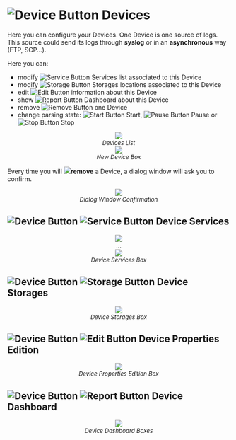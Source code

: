 # ![Device Button](/img/buttons/bt_device.png) Devices
Here you can configure your Devices.
One Device is one source of logs. This source could send its logs through **syslog** or in an **asynchronous** way (FTP, SCP...).

Here you can: 

* modify ![Service Button](/img/buttons/bt_service.png) Services list associated to this Device
* modify ![Storage Button](/img/buttons/bt_storage.png) Storages locations associated to this Device
* edit ![Edit Button](/img/buttons/bt_edit.png) information about this Device
* show ![Report Button](/img/buttons/bt_report.png) Dashboard about this Device
* remove ![Remove Button](/img/buttons/bt_remove.png) one Device
* change parsing state: ![Start Button](/img/buttons/bt_start.png) Start, ![Pause Button](/img/buttons/bt_pause.png) Pause or ![Stop Button](/img/buttons/bt_stop.png) Stop

<div align="center"><img src="../IMG/octo_devices_list.png"></div>
<div align="center"><i><font size="-1">Devices List</font></i></div>
<div align="center"><img src="../IMG/octo_device_new.png"></div>
<div align="center"><i><font size="-1">New Device Box</font></i></div>

Every time you will <img src="../IMG/bt_remove.png"><b>remove</b> a Device, a dialog window will ask you to confirm.<br>
<div align="center"><img src="../IMG/octo_device_dialog_delete.png"></div>
<div align="center"><i><font size="-1">Dialog Window Confirmation</font></i></div>

## ![Device Button](/img/buttons/bt_device.png) ![Service Button](/img/buttons/bt_service.png) Device Services

<div align="center"><img src="../IMG/octo_device_services_part1.png"></div>
<div align="center">...</div>
<div align="center"><img src="../IMG/octo_device_services_part2.png"></div>
<div align="center"><i><font size="-1">Device Services Box</font></i></div>

## ![Device Button](/img/buttons/bt_device.png) ![Storage Button](/img/buttons/bt_storage.png) Device Storages

<div align="center"><img src="../IMG/octo_device_storages.png"></div>
<div align="center"><i><font size="-1">Device Storages Box</font></i></div>

## ![Device Button](/img/buttons/bt_device.png) ![Edit Button](/img/buttons/bt_edit.png) Device Properties Edition
<div align="center"><img src="../IMG/octo_device_edit.png"></div>
<div align="center"><i><font size="-1">Device Properties Edition Box</font></i></div>

## ![Device Button](/img/buttons/bt_device.png) ![Report Button](/img/buttons/bt_report.png) Device Dashboard
<div align="center"><img src="../IMG/octo_device_dashboard.png"></div>
<div align="center"><i><font size="-1">Device Dashboard Boxes</font></i></div>
